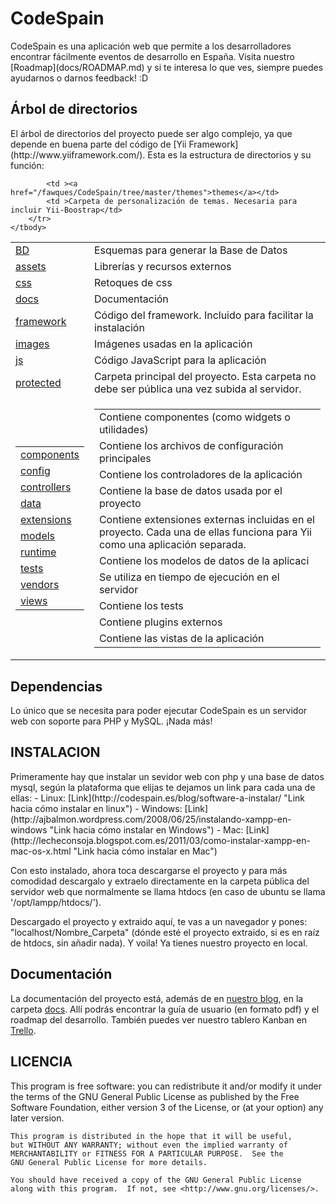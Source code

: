 <h1>CodeSpain</h1>
CodeSpain es una aplicación web que permite a los desarrolladores encontrar fácilmente eventos de desarrollo en España.
Visita nuestro [Roadmap](docs/ROADMAP.md) y si te interesa lo que ves, siempre puedes ayudarnos o darnos feedback! :D

<h2>Árbol de directorios</h2>
El árbol de directorios del proyecto puede ser algo complejo, ya que depende en buena parte del código de [Yii Framework](http://www.yiiframework.com/). Esta es la estructura de directorios y su función:

<table cellspacing="0" cellpadding="0" >
    <tbody>
        <tr>
            <td ><a href="/fawques/CodeSpain/tree/master/BD">BD</a></td>
            <td >Esquemas para generar la Base de Datos</td>
        </tr>
        <tr>
            <td ><a href="/fawques/CodeSpain/tree/master/assets">assets</a></td>
            <td >Librerías y recursos externos</td>
        </tr>
        <tr>
            <td ><a href="/fawques/CodeSpain/tree/master/css">css</a></td>
            <td >Retoques de css</td>
        </tr>
        <tr>
            <td ><a href="/fawques/CodeSpain/tree/master/docs">docs</a></td>
            <td >Documentación</td>
        </tr>
        <tr>
            <td ><a href="/fawques/CodeSpain/tree/master/framework">framework</a></td>
            <td >Código del framework. Incluido para facilitar la instalación</td>
        </tr>
        <tr>
            <td ><a href="/fawques/CodeSpain/tree/master/images">images</a></td>
            <td >Imágenes usadas en la aplicación</td>
        </tr>
        <tr>
            <td ><a href="/fawques/CodeSpain/tree/master/js">js</a></td>
            <td >Código JavaScript para la aplicación</td>
        </tr>
        <tr>
            <td ><a href="/fawques/CodeSpain/tree/master/protected">protected</a></td>
            <td >Carpeta principal del proyecto. Esta carpeta no debe ser pública una vez subida al servidor.</td>
        </tr>
        <tr>
            <td >
                <table cellspacing="0" cellpadding="0" >
                    <tbody data-url="/fawques/CodeSpain/tree-commits/master/protected" >
                        <tr>
                            <td ><a href="/fawques/CodeSpain/tree/master/protected/components">components</a></td>
                        </tr>
                        <tr>
                            <td ><a href="/fawques/CodeSpain/tree/master/protected/config">config</a></td>
                        </tr>
                        <tr>
                            <td ><a href="/fawques/CodeSpain/tree/master/protected/controllers">controllers</a></td>
                        </tr>
                        <tr>
                            <td ><a href="/fawques/CodeSpain/tree/master/protected/data">data</a></td>
                        </tr>
                        <tr>
                            <td ><a href="/fawques/CodeSpain/tree/master/protected/extensions">extensions</a></td>
                        </tr>
                        <tr>
                            <td ><a href="/fawques/CodeSpain/tree/master/protected/models">models</a></td>
                        </tr>
                        <tr>
                            <td ><a href="/fawques/CodeSpain/tree/master/protected/runtime">runtime</a></td>
                        </tr>
                        <tr>
                            <td ><a href="/fawques/CodeSpain/tree/master/protected/tests">tests</a></td>
                        </tr>
                        <tr>
                            <td ><a href="/fawques/CodeSpain/tree/master/protected/vendors">vendors</a></td>
                        </tr>
                        <tr>
                            <td ><a href="/fawques/CodeSpain/tree/master/protected/views">views</a></td>
                        </tr>
                    </tbody>
                </table>
            </td>
            <td >
                <table cellspacing="0" cellpadding="0" >
                    <tr>
                        <td >Contiene componentes (como widgets o utilidades)</td>
                    </tr>
                    <tr>
                        <td >Contiene los archivos de configuración principales</td>
                    </tr>
                    <tr>
                        <td >Contiene los controladores de la aplicación</td>
                    </tr>
                    <tr>
                        <td >Contiene la base de datos usada por el proyecto</td>
                    </tr>
                    <tr>
                        <td >Contiene extensiones externas incluidas en el proyecto. Cada una de ellas funciona para Yii como una aplicación separada.</td>
                    </tr>
                    <tr>
                        <td >Contiene los modelos de datos de la aplicaci</td>
                    </tr>
                    <tr>
                        <td >Se utiliza en tiempo de ejecución en el servidor</td>
                    </tr>
                    <tr>
                        <td >Contiene los tests</td>
                    </tr>
                    <tr>
                        <td >Contiene plugins externos</td>
                    </tr>
                    <tr>
                        <td >Contiene las vistas de la aplicación</td>
                    </tr>
                </table>
            </td>
        </tr>
        <tr>
            
            <td ><a href="/fawques/CodeSpain/tree/master/themes">themes</a></td>
            <td >Carpeta de personalización de temas. Necesaria para incluir Yii-Boostrap</td>
        </tr>
    </tbody>
</table>


Dependencias
------------------
Lo único que se necesita para poder ejecutar CodeSpain es un servidor web con soporte para PHP y MySQL. ¡Nada más!

<h2>INSTALACION</h2>
Primeramente hay que instalar un sevidor web con php y una base de datos mysql, según la plataforma que elijas te dejamos un link para cada una de ellas:
- Linux: [Link](http://codespain.es/blog/software-a-instalar/ "Link hacia cómo instalar en linux")
- Windows: [Link] (http://ajbalmon.wordpress.com/2008/06/25/instalando-xampp-en-windows "Link hacia cómo instalar en Windows")
- Mac: [Link](http://lecheconsoja.blogspot.com.es/2011/03/como-instalar-xampp-en-mac-os-x.html "Link hacia cómo instalar en Mac")

Con esto instalado, ahora toca descargarse el proyecto y para más comodidad descargalo y extraelo directamente en la carpeta pública del servidor web que normalmente se llama htdocs (en caso de ubuntu se llama '/opt/lampp/htdocs/').

Descargado el proyecto y extraido aquí, te vas a un navegador y pones: "localhost/Nombre_Carpeta" (dónde esté el proyecto extraido, si es en raíz de htdocs, sin añadir nada). Y voila! Ya tienes nuestro proyecto en local.

Documentación
---------------------
La documentación del proyecto está, además de en [nuestro blog](http://www.codespain.es/blog), en la carpeta [docs](docs). Allí podrás encontrar la guía de usuario (en formato pdf) y el roadmap del desarrollo. También puedes ver nuestro tablero Kanban en [Trello](https://trello.com/board/codespain/5127cb5fd5c690da430057f3).

<h2>LICENCIA</h2>
    This program is free software: you can redistribute it and/or modify
    it under the terms of the GNU General Public License as published by
    the Free Software Foundation, either version 3 of the License, or
    (at your option) any later version.

    This program is distributed in the hope that it will be useful,
    but WITHOUT ANY WARRANTY; without even the implied warranty of
    MERCHANTABILITY or FITNESS FOR A PARTICULAR PURPOSE.  See the
    GNU General Public License for more details.

    You should have received a copy of the GNU General Public License
    along with this program.  If not, see <http://www.gnu.org/licenses/>.
    
    


